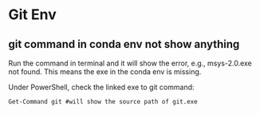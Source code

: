 # Git Env

## git command in conda env not show anything
Run the command in terminal and it will show the error, e.g., msys-2.0.exe not found. This means the exe in the conda env is missing.

Under PowerShell, check the linked exe to git command:
```pwsh
Get-Command git #will show the source path of git.exe
```
